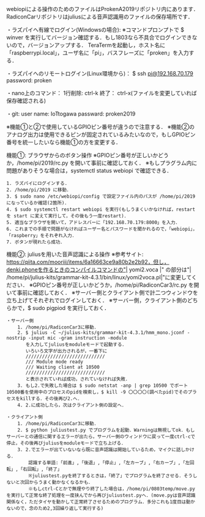 webiopiによる操作のためのファイルはProkenA2019リポジトリ内にあります．
RadiconCarリポジトリはjuliusによる音声認識用のファイルの保存場所です．

・ラズパイへ有線でログイン(Windowsの場合):
        ※コマンドプロンプトで $ winver を実行してバージョン確認する．もし1803なら不具合でログインできないので，バージョンアップする．
        TeraTermを起動し，ホスト名に「raspberrypi.local」，ユーザ名に「pi」，バスフレーズに「proken」を入力する．

・ラズパイへのリモートログイン(Linux環境から)：
	$ ssh pi@192.168.70.179
	password: proken

・nano上のコマンド：
	1行削除:	ctrl-k
	終了：		ctrl-x(ファイルを変更していれば保存確認される)

・git:
	user name:	IoTtogawa
	passward:	proken2019

※機能①と②で使用しているGPIOピン番号が違うので注意する．
※機能②のアナログ出力は使用できるピンが固定されているみたいなので，もしGPIOピン番号を統一したいなら機能①の方を変更する．

機能①: ブラウザからのボタン操作
	※GPIOピン番号が正しいかどうか，/home/pi/2019/rc.py を開いて事前に確認しておく．
	※もしプラグラム内に問題がありそうな場合は，systemctl status webiopi で確認できる．

	1. ラズパイにログインする.
	2. /home/pi/2019 に移動．
	3. $ sudo nano /etc/webiopi/config で設定ファイル内のパスが /home/pi/2019 になっているか確認(2箇所)．
	4. $ sudo systemctl restart webiopi を実行(もしうまくいかなければ，restart を start に変えて実行して，その後もう一度restart)．
	5. 適当なブラウザを開いて，アドレスバーに「192.168.70.179:8000」を入力．
	6. これまでの手順で問題がなければユーザー名とパスワードを聞かれるので，「webiopi」，「raspberry」をそれぞれ入力．
	7. ボタンが現れたら成功．


機能②: juliusを用いた音声認識による操作
	※参考サイト: https://qiita.com/mooriii/items/6a16663ce9a80b2e2b92，但し，denki.phoneを作るときのコンパイルコマンドの"| yomi2.voca |" の部分は"| /home/pi/julius-kits/grammar-kit-4.3.1/bin/linux/yomi2voca.pl|"に変更してください．
	※GPIOピン番号が正しいかどうか，/home/pi/RadiconCar3/rc.py を開いて事前に確認しておく．
	※サーバー側とクライアント側で計二つウィンドウを立ち上げてそれぞれでログインしておく．
	※サーバー側，クライアント側のどちらかで，$ sudo pigpiod を実行しておく．

	・サーバー側
		1. /home/pi/RadiconCar3に移動．
		2. $ julius -C ~/julius-kits/grammar-kit-4.3.1/hmm_mono.jconf -nostrip -input mic -gram instruction -module 
		   を入力してjuliusをmoduleモードで起動する．
		   いろいろ文字が出力されるが，一番下に
		   /////////////////////////////
		   /// Module mode ready
		   /// Waiting client at 10500
		   /////////////////////////////
		   と表示されていれば成功，されていなければ失敗．
		3. もし2.で失敗した場合は $ sudo netstat -anp | grep 10500 でポート10500番を使用中のプロセスのpidを検索し，$ kill -9 〇〇〇〇(調べたpid)でそのプラセスをkillする．その後再び2.へ．
		4. 2.に成功したら，次はクライアント側の設定へ．

	・クライアント側
		1. /home/pi/RadiconCar3に移動．
		2. $ python juliustest.py でプログラムを起動．Warningは無視してok．もしサーバーとの通信に関するエラーが出たら，サーバー側のウィンドウに戻って一度ctrl-cで停止，その後再びjuliusをmoduleモードで立ち上げる．
		3. 2.でエラーが出ていないなら既に音声認識は開始しているため，マイクに話しかける．
			認識する単語:「前進」,「後退」,「停止」,「左カーブ」,「右カーブ」,「左回転」,「右回転」,「終了」
			※juliustest.pyを終了するときは，「終了」でプログラムを終了させる．そうしないと次回からうまく動かなくなるかも．
			※もしctrl-Cとかで無理やり終了した場合は，/home/pi/0803temp/move.pyを実行して正常な終了処理を一度挟んでから再びjuliustest.pyへ．(move.pyは音声認識関係なく，ただタイヤを動かして正常終了させるためのプログラム．多分これも1度目は動かないので，念のため2,3回繰り返して実行する)


